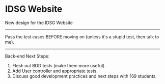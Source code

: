 IDSG Website
===========

New design for the IDSG Website

-------------------------------

Pass the test cases BEFORE moving on (unless it's a stupid test, then talk to me).

-------------------------------

Back-end Next Steps:
 1. Flesh out BDD tests (make them more useful).
 2. Add User controller and appropriate tests.
 3. Discuss good development practices and next steps with 169 students.
